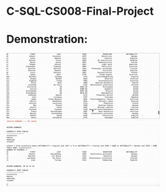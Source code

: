 # C-SQL-CS008-Final-Project

# Demonstration: 
![Query Example 1 With My SQL Implementation](SQL_DEMO_1.gif)
![Query Example 2 With My SQL Implementation](SQL_DEMO_2.gif)
# 

